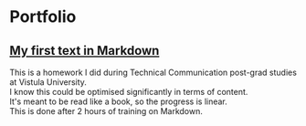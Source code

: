 Portfolio
===
## [My first text in Markdown](./Project-Woźnikowski-2022-11-27.md)
This is a homework I did during Technical Communication post-grad studies at Vistula University.  
I know this could be optimised significantly in terms of content.  
It's meant to be read like a book, so the progress is linear.  
This is done after 2 hours of training on Markdown.
